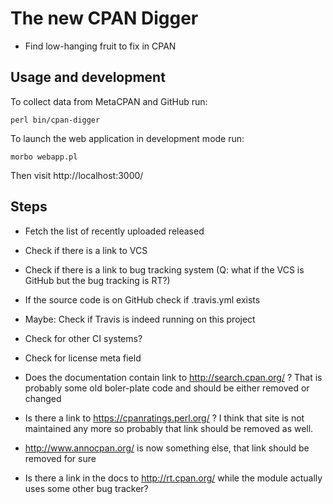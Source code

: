 # The new CPAN Digger

* Find low-hanging fruit to fix in CPAN

## Usage and development

To collect data from MetaCPAN and GitHub run:

```
perl bin/cpan-digger
```

To launch the web application in development mode run:

```
morbo webapp.pl
```

Then visit http://localhost:3000/

## Steps

* Fetch the list of recently uploaded released
* Check if there is a link to VCS
* Check if there is a link to bug tracking system (Q: what if the VCS is GitHub but the bug tracking is RT?)

* If the source code is on GitHub check if .travis.yml exists
* Maybe: Check if Travis is indeed running on this project

* Check for other CI systems?
* Check for license meta field


* Does the documentation contain link to http://search.cpan.org/ ? That is probably some old boler-plate code and should be either removed or changed
* Is there a link to https://cpanratings.perl.org/ ? I think that site is not maintained any more so probably that link should be removed as well.
* http://www.annocpan.org/ is now something else, that link should be removed for sure
* Is there a link in the docs to http://rt.cpan.org/ while the module actually uses some other bug tracker?

